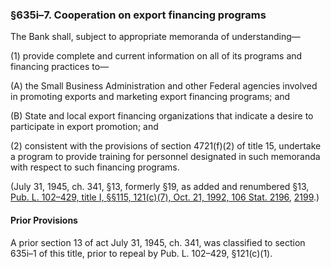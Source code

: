 ### §635i–7. Cooperation on export financing programs ###

The Bank shall, subject to appropriate memoranda of understanding—

[]()

(1) provide complete and current information on all of its programs and financing practices to—

[]()

(A) the Small Business Administration and other Federal agencies involved in promoting exports and marketing export financing programs; and

[]()

(B) State and local export financing organizations that indicate a desire to participate in export promotion; and

[]()

(2) consistent with the provisions of section 4721(f)(2) of title 15, undertake a program to provide training for personnel designated in such memoranda with respect to such financing programs.

(July 31, 1945, ch. 341, §13, formerly §19, as added and renumbered §13, [Pub. L. 102–429, title I, §§115, 121(c)(7), Oct. 21, 1992, 106 Stat. 2196](/statviewer.htm?volume=106&page=2196), [2199](/statviewer.htm?volume=106&page=2199).)

#### Prior Provisions ####

A prior section 13 of act July 31, 1945, ch. 341, was classified to section 635i–1 of this title, prior to repeal by Pub. L. 102–429, §121(c)(1).